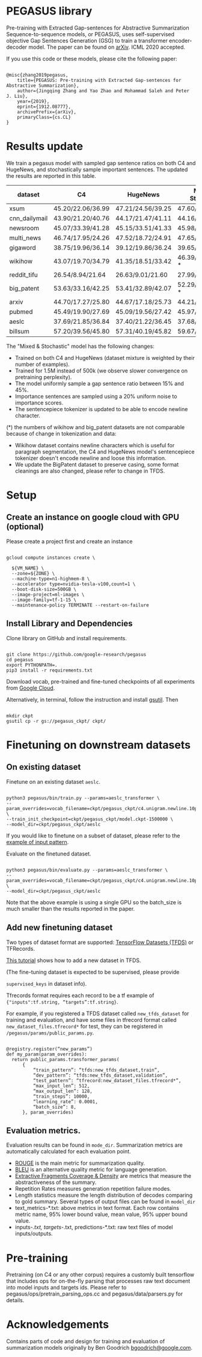 # PEGASUS library

Pre-training with Extracted Gap-sentences for Abstractive Summarization Sequence-to-sequence models, or PEGASUS, uses self-supervised objective Gap
Sentences Generation (GSG) to train a transformer encoder-decoder model. The paper can be found on [arXiv](https://arxiv.org/abs/1912.08777). ICML 2020 accepted.

If you use this code or these models, please cite the following paper:

```

@misc{zhang2019pegasus,
    title={PEGASUS: Pre-training with Extracted Gap-sentences for Abstractive Summarization},
    author={Jingqing Zhang and Yao Zhao and Mohammad Saleh and Peter J. Liu},
    year={2019},
    eprint={1912.08777},
    archivePrefix={arXiv},
    primaryClass={cs.CL}
}

```

# Results update

We train a pegasus model with sampled gap sentence ratios on both C4 and HugeNews, and stochastically sample important sentences. The updated the results are reported in this table.

| dataset | C4 | HugeNews | Mixed & Stochastic|
| ---- | ---- | ---- | ----|
| xsum | 45.20/22.06/36.99 | 47.21/24.56/39.25 | 47.60/24.83/39.64|
| cnn_dailymail | 43.90/21.20/40.76 | 44.17/21.47/41.11 | 44.16/21.56/41.30|
| newsroom | 45.07/33.39/41.28 | 45.15/33.51/41.33 | 45.98/34.20/42.18|
| multi_news | 46.74/17.95/24.26 | 47.52/18.72/24.91 | 47.65/18.75/24.95|
| gigaword | 38.75/19.96/36.14 | 39.12/19.86/36.24 | 39.65/20.47/36.76|
| wikihow | 43.07/19.70/34.79 | 41.35/18.51/33.42 | 46.39/22.12/38.41 *|
| reddit_tifu | 26.54/8.94/21.64 | 26.63/9.01/21.60 | 27.99/9.81/22.94|
| big_patent | 53.63/33.16/42.25 | 53.41/32.89/42.07 | 52.29/33.08/41.66 *|
| arxiv | 44.70/17.27/25.80 | 44.67/17.18/25.73 | 44.21/16.95/25.67|
| pubmed | 45.49/19.90/27.69 | 45.09/19.56/27.42 | 45.97/20.15/28.25|
| aeslc | 37.69/21.85/36.84 | 37.40/21.22/36.45 | 37.68/21.25/36.51|
| billsum | 57.20/39.56/45.80 | 57.31/40.19/45.82 | 59.67/41.58/47.59|

The "Mixed & Stochastic" model has the following changes:
- Trained on both C4 and HugeNews (dataset mixture is weighted by their number of examples). 
- Trained for 1.5M instead of 500k (we observe slower convergence on pretraining perplexity).
- The model uniformly sample a gap sentence ratio between 15% and 45%.
- Importance sentences are sampled using a 20% uniform noise to importance scores.
- The sentencepiece tokenizer is updated to be able to encode newline character.


(*) the numbers of wikihow and big_patent datasets are not comparable because of change in tokenization and data:
- Wikihow dataset contains newline characters which is useful for paragraph segmentation, the C4 and HugeNews model's sentencepiece tokenizer doesn't encode newline and loose this information.
- We update the BigPatent dataset to preserve casing, some format cleanings are also changed, please refer to change in TFDS.
# Setup

## Create an instance on google cloud with GPU (optional)

Please create a project first and create an instance

```

gcloud compute instances create \

  ${VM_NAME} \
  --zone=${ZONE} \
  --machine-type=n1-highmem-8 \
  --accelerator type=nvidia-tesla-v100,count=1 \
  --boot-disk-size=500GB \
  --image-project=ml-images \
  --image-family=tf-1-15 \
  --maintenance-policy TERMINATE --restart-on-failure

```

## Install Library and Dependencies

Clone library on GitHub and install requirements.

```

git clone https://github.com/google-research/pegasus
cd pegasus
export PYTHONPATH=.
pip3 install -r requirements.txt

```

Download vocab, pre-trained and fine-tuned checkpoints of all experiments from [Google Cloud](https://console.cloud.google.com/storage/browser/pegasus_ckpt).

Alternatively, in terminal, follow the instruction and install [gsutil](https://cloud.google.com/storage/docs/gsutil_install). Then

```

mkdir ckpt
gsutil cp -r gs://pegasus_ckpt/ ckpt/

```

# Finetuning on downstream datasets

## On existing dataset

Finetune on an existing dataset `aeslc`.

```

python3 pegasus/bin/train.py --params=aeslc_transformer \
--param_overrides=vocab_filename=ckpt/pegasus_ckpt/c4.unigram.newline.10pct.96000.model \
--train_init_checkpoint=ckpt/pegasus_ckpt/model.ckpt-1500000 \
--model_dir=ckpt/pegasus_ckpt/aeslc

```

If you would like to finetune on a subset of dataset, please refer to the [example of input pattern](https://github.com/google-research/pegasus/blob/master/pegasus/data/datasets.py#L186).

Evaluate on the finetuned dataset.

```

python3 pegasus/bin/evaluate.py --params=aeslc_transformer \
--param_overrides=vocab_filename=ckpt/pegasus_ckpt/c4.unigram.newline.10pct.96000.model,batch_size=1,beam_size=5,beam_alpha=0.6 \
--model_dir=ckpt/pegasus_ckpt/aeslc

```

Note that the above example is using a single GPU so the batch_size is much smaller than the results reported in the paper.

## Add new finetuning dataset

Two types of dataset format are supported: [TensorFlow Datasets (TFDS)](https://www.tensorflow.org/datasets) or TFRecords.

[This tutorial](https://www.tensorflow.org/datasets/add_dataset) shows how to add a new dataset in TFDS.

(The fine-tuning dataset is expected to be supervised, please provide

`supervised_keys` in dataset info).

Tfrecords format requires each record to be a tf example of `{"inputs":tf.string, “targets”:tf.string}`.

For example, if you registered a TFDS dataset called `new_tfds_dataset` for training and evaluation, and have some files in tfrecord format called `new_dataset_files.tfrecord*` for test, they can be registered in `/pegasus/params/public_params.py`.

```

@registry.register(“new_params”)
def my_param(param_overrides):
  return public_params.transformer_params(
      {
          “train_pattern”: “tfds:new_tfds_dataset,train”,
          “dev_pattern”: “tfds:new_tfds_dataset,validation”,
          “test_pattern”: “tfrecord:new_dataset_files.tfrecord*”,
          “max_input_len”: 512,
          “max_output_len”: 128,
          “train_steps”: 10000,
          “learning_rate”: 0.0001,
          “batch_size”: 8,
      }, param_overrides)

```

## Evaluation metrics.

Evaluation results can be found in `mode_dir`. Summarization metrics are automatically calculated for each evaluation point.

-   [ROUGE](https://www.aclweb.org/anthology/W04-1013.pdf) is the main metric  for summarization quality.
-   [BLEU](https://www.aclweb.org/anthology/P02-1040.pdf) is an alternative quality metric for language generation.
-   [Extractive Fragments Coverage & Density](https://arxiv.org/pdf/1804.11283.pdf) are metrics that measure the abstractiveness of the summary.
-   Repetition Rates measures generation repetition failure modes.
-   Length statistics measure the length distribution of decodes comparing to gold summary.
Several types of output files can be found in `model_dir`
-   text_metrics-*.txt: above metrics in text format. Each row contains metric name, 95% lower bound value, mean value, 95% upper bound value.
-   inputs-*.txt, targets-*.txt, predictions-*.txt: raw text files of model  inputs/outputs.

# Pre-training

Pretraining (on C4 or any other corpus) requires a customly built tensorflow that includes ops for on-the-fly parsing that processes raw text document into model inputs and targets ids. Please refer to pegasus/ops/pretrain_parsing_ops.cc and pegasus/data/parsers.py for details.

# Acknowledgements

Contains parts of code and design for training and evaluation of summarization models originally by Ben Goodrich <bgoodrich@google.com>.
